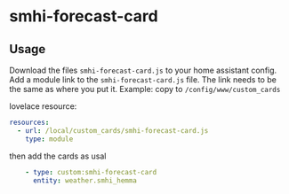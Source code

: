 # smhi-forecast-card
## Usage
Download the files `smhi-forecast-card.js` to your home assistant config. Add a module link to the `smhi-forecast-card.js` file. The link needs to be the same as where you put it.
Example:
copy to `/config/www/custom_cards`

lovelace resource:
```yaml
resources:
  - url: /local/custom_cards/smhi-forecast-card.js
    type: module
```
then add the cards as usal
```yaml
    - type: custom:smhi-forecast-card
      entity: weather.smhi_hemma
```
